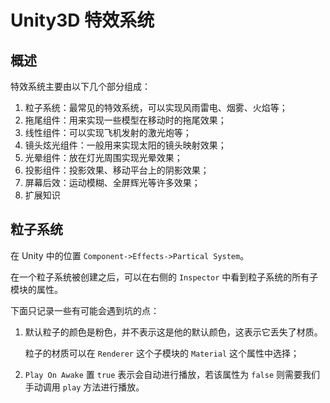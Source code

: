 # Unity3D 特效系统

## 概述

特效系统主要由以下几个部分组成：

1. 粒子系统：最常见的特效系统，可以实现风雨雷电、烟雾、火焰等；
2. 拖尾组件：用来实现一些模型在移动时的拖尾效果；
3. 线性组件：可以实现飞机发射的激光炮等；
4. 镜头炫光组件：一般用来实现太阳的镜头映射效果；
5. 光晕组件：放在灯光周围实现光晕效果；
6. 投影组件：投影效果、移动平台上的阴影效果；
7. 屏幕后效：运动模糊、全屏辉光等许多效果；
8. 扩展知识

## 粒子系统

在 Unity 中的位置 `Component->Effects->Partical System`。

在一个粒子系统被创建之后，可以在右侧的 `Inspector` 中看到粒子系统的所有子模块的属性。

下面只记录一些有可能会遇到坑的点：

1. 默认粒子的颜色是粉色，并不表示这是他的默认颜色，这表示它丢失了材质。

   粒子的材质可以在 `Renderer` 这个子模块的 `Material` 这个属性中选择；

2. `Play On Awake` 置 `true` 表示会自动进行播放，若该属性为 `false` 则需要我们手动调用 `play` 方法进行播放。